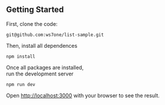 ## Getting Started

First, clone the code:

```
git@github.com:ws7one/list-sample.git
```

Then, install all dependences

```
npm install
```

Once all packages are installed,\
run the development server

```
npm run dev
```

Open [http://localhost:3000](http://localhost:3000) with your browser to see the result.
